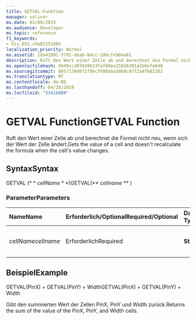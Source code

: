 ```yaml
---
title: GETVAL-Funktion
manager: soliver
ms.date: 03/09/2015
ms.audience: Developer
ms.topic: reference
f1_keywords:
- Vis_DSS.chm82251885
localization_priority: Normal
ms.assetid: 1da42991-5791-ebab-84cc-286cfe984a61
description: Ruft den Wert einer Zelle ab und berechnet die Formel nicht neu, wenn sich der Wert der Zelle ändert.
ms.openlocfilehash: 9449ccd8f849b23faf08ee25826301a1b6efe6d0
ms.sourcegitcommit: 8657170d071f9bcf680aba50b9c07f2a4fb82283
ms.translationtype: MT
ms.contentlocale: de-DE
ms.lasthandoff: 04/28/2019
ms.locfileid: "33416888"
---
```

# <a name="getval-function"></a><span data-ttu-id="ba035-103">GETVAL Function</span><span class="sxs-lookup"><span data-stu-id="ba035-103">GETVAL Function</span></span>

<span data-ttu-id="ba035-104">Ruft den Wert einer Zelle ab und berechnet die Formel nicht neu, wenn sich der Wert der Zelle ändert.</span><span class="sxs-lookup"><span data-stu-id="ba035-104">Gets the value of a cell and doesn't recalculate the formula when the cell's value changes.</span></span>
  
## <a name="syntax"></a><span data-ttu-id="ba035-105">Syntax</span><span class="sxs-lookup"><span data-stu-id="ba035-105">Syntax</span></span>

<span data-ttu-id="ba035-106">GETVAL (\* \* *cellName* \* \*)</span><span class="sxs-lookup"><span data-stu-id="ba035-106">GETVAL(\*\* *cellname* \*\* )</span></span> 
  
### <a name="parameters"></a><span data-ttu-id="ba035-107">Parameter</span><span class="sxs-lookup"><span data-stu-id="ba035-107">Parameters</span></span>

|<span data-ttu-id="ba035-108">**Name**</span><span class="sxs-lookup"><span data-stu-id="ba035-108">**Name**</span></span>|<span data-ttu-id="ba035-109">**Erforderlich/Optional**</span><span class="sxs-lookup"><span data-stu-id="ba035-109">**Required/Optional**</span></span>|<span data-ttu-id="ba035-110">**Datentyp**</span><span class="sxs-lookup"><span data-stu-id="ba035-110">**Data Type**</span></span>|<span data-ttu-id="ba035-111">**Beschreibung**</span><span class="sxs-lookup"><span data-stu-id="ba035-111">**Description**</span></span>|
|:-----|:-----|:-----|:-----|
| <span data-ttu-id="ba035-112">_cellName_</span><span class="sxs-lookup"><span data-stu-id="ba035-112">_cellname_</span></span> <br/> |<span data-ttu-id="ba035-113">Erforderlich</span><span class="sxs-lookup"><span data-stu-id="ba035-113">Required</span></span>  <br/> |<span data-ttu-id="ba035-114">**String**</span><span class="sxs-lookup"><span data-stu-id="ba035-114">**String**</span></span> <br/> |<span data-ttu-id="ba035-115">Der Name der Zelle, deren Wert abgerufen werden soll.</span><span class="sxs-lookup"><span data-stu-id="ba035-115">The name of the cell to get the value of.</span></span>  <br/> |
   
## <a name="example"></a><span data-ttu-id="ba035-116">Beispiel</span><span class="sxs-lookup"><span data-stu-id="ba035-116">Example</span></span>

<span data-ttu-id="ba035-117">GETVAL(PinX) + GETVAL(PinY) + Width</span><span class="sxs-lookup"><span data-stu-id="ba035-117">GETVAL(PinX) + GETVAL(PinY) + Width</span></span> 
  
<span data-ttu-id="ba035-118">Gibt den summierten Wert der Zellen PinX, PinY und Width zurück.</span><span class="sxs-lookup"><span data-stu-id="ba035-118">Returns the sum of the value of the PinX, PinY, and Width cells.</span></span> 
  

